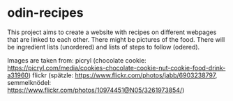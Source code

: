 # odin-recipes
This project aims to create a website with recipes on different webpages that are linked to each other. 
There might be pictures of the food. 
There will be ingredient lists (unordered) and lists of steps to follow (odered). 

Images are taken from: 
picryl (chocolate cookie: https://picryl.com/media/cookies-chocolate-cookie-nut-cookie-food-drink-a31960) 
flickr (spätzle: https://www.flickr.com/photos/jabb/6903238797, semmelknödel: https://www.flickr.com/photos/10974451@N05/3261973854/)